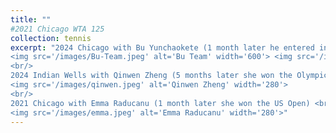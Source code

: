 ```yaml
---
title: ""
#2021 Chicago WTA 125
collection: tennis
excerpt: "2024 Chicago with Bu Yunchaokete (1 month later he entered into Top 100) <br/>
<img src='/images/Bu-Team.jpeg' alt='Bu Team' width='600'> <img src='/images/Bu.jpeg' alt='Bu' width='280'>
<br/>
2024 Indian Wells with Qinwen Zheng (5 months later she won the Olympic gold medal) <br/>
<img src='/images/qinwen.jpeg' alt='Qinwen Zheng' width='280'>
<br/>
2021 Chicago with Emma Raducanu (1 month later she won the US Open) <br/>
<img src='/images/emma.jpeg' alt='Emma Raducanu' width='280'>"
---
```

